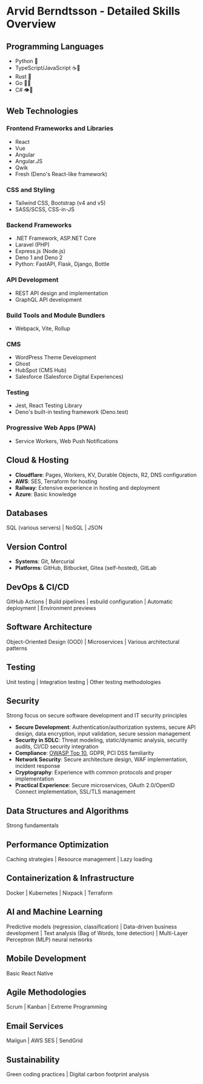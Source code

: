 # Arvid Berndtsson - Detailed Skills Overview

## Programming Languages
- Python 🐍
- TypeScript/JavaScript ☕️📜
- Rust 🦀
- Go 🏃🏼
- C# 👁️🔪

## Web Technologies

### Frontend Frameworks and Libraries
- React
- Vue
- Angular
- Angular.JS
- Qwik
- Fresh (Deno's React-like framework)

### CSS and Styling
- Tailwind CSS, Bootstrap (v4 and v5)
- SASS/SCSS, CSS-in-JS

### Backend Frameworks
- .NET Framework, ASP.NET Core
- Laravel (PHP)
- Express.js (Node.js)
- Deno 1 and Deno 2
- Python: FastAPI, Flask, Django, Bottle

### API Development
- REST API design and implementation
- GraphQL API development

### Build Tools and Module Bundlers
- Webpack, Vite, Rollup

### CMS
- WordPress Theme Development
- Ghost
- HubSpot (CMS Hub)
- Salesforce (Salesforce Digital Experiences)

### Testing
- Jest, React Testing Library
- Deno's built-in testing framework (Deno.test)

### Progressive Web Apps (PWA)
- Service Workers, Web Push Notifications

## Cloud & Hosting
- **Cloudflare**: Pages, Workers, KV, Durable Objects, R2, DNS configuration
- **AWS**: SES, Terraform for hosting
- **Railway**: Extensive experience in hosting and deployment
- **Azure**: Basic knowledge

## Databases
SQL (various servers) | NoSQL | JSON

## Version Control
- **Systems**: Git, Mercurial
- **Platforms**: GitHub, Bitbucket, Gitea (self-hosted), GitLab

## DevOps & CI/CD
GitHub Actions | Build pipelines | esbuild configuration | Automatic deployment | Environment previews

## Software Architecture
Object-Oriented Design (OOD) | Microservices | Various architectural patterns

## Testing
Unit testing | Integration testing | Other testing methodologies

## Security
Strong focus on secure software development and IT security principles

- **Secure Development**: Authentication/authorization systems, secure API design, data encryption, input validation, secure session management
- **Security in SDLC**: Threat modeling, static/dynamic analysis, security audits, CI/CD security integration
- **Compliance**: [OWASP Top 10](https://owasp.org/www-project-top-ten/), GDPR, PCI DSS familiarity
- **Network Security**: Secure architecture design, WAF implementation, incident response
- **Cryptography**: Experience with common protocols and proper implementation
- **Practical Experience**: Secure microservices, OAuth 2.0/OpenID Connect implementation, SSL/TLS management

## Data Structures and Algorithms
Strong fundamentals

## Performance Optimization
Caching strategies | Resource management | Lazy loading

## Containerization & Infrastructure
Docker | Kubernetes | Nixpack | Terraform

## AI and Machine Learning
Predictive models (regression, classification) | Data-driven business development | Text analysis (Bag of Words, tone detection) | Multi-Layer Perceptron (MLP) neural networks

## Mobile Development
Basic React Native

## Agile Methodologies
Scrum | Kanban | Extreme Programming

## Email Services
Mailgun | AWS SES | SendGrid

## Sustainability
Green coding practices | Digital carbon footprint analysis
